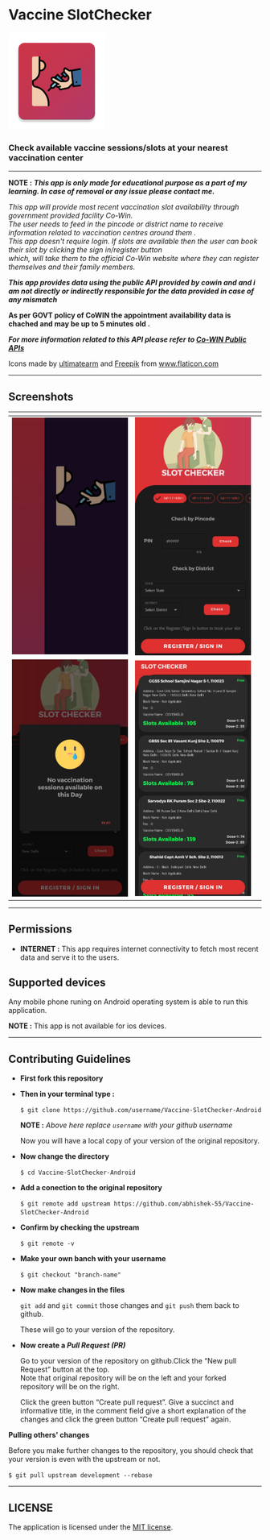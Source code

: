 # Vaccine SlotChecker
![App logo](https://raw.githubusercontent.com/abhishek-55/Vaccine-SlotChecker-Android/master/app/src/main/res/mipmap-xxxhdpi/ic_launcher.png "App logo")

### **Check available vaccine sessions/slots at your nearest vaccination center**
* **

**NOTE :** _**This app is only made for educational purpose as a part of my learning. In case of removal or any issue please contact me.**_


_This app will provide most recent vaccination slot availability through government provided facility Co-Win.<br/>The user needs to feed in the pincode or district name to
receive information related to vaccination centres around them .<br/>This app doesn't require login. If slots are available then the user can book their slot by clicking the
sign in/register button <br/>which, will take them to the official Co-Win website where they can register themselves and their family members._

_**This app provides data using the public API provided by cowin and and i am not directly or indirectly responsible for the data provided in case of any mismatch**_

**As per GOVT policy of CoWIN the appointment availability data is chached and may be up to 5 minutes old .**

_**For more information related to this API please refer to [Co-WIN Public APIs](https://apisetu.gov.in/api/cowin)**_

Icons made by <a href="https://www.flaticon.com/authors/ultimatearm" title="ultimatearm">ultimatearm</a> and <a href="https://www.freepik.com" title="Freepik">Freepik</a> from <a href="https://www.flaticon.com/" title="Flaticon">www.flaticon.com</a> 

* **
## Screenshots
| <!-- -->    | <!-- -->    | <!-- -->    |
|-------------|-------------|-------------|
|<img src="https://raw.githubusercontent.com/abhishek-55/Vaccine-SlotChecker-Android/master/screenshots/IMG_20211124_003836.jpg" alt="ss1" width="288"/>|<img src="https://raw.githubusercontent.com/abhishek-55/Vaccine-SlotChecker-Android/master/screenshots/IMG_20211124_003937.jpg" alt="ss1" width="288"/>|
|<img src="https://raw.githubusercontent.com/abhishek-55/Vaccine-SlotChecker-Android/master/screenshots/IMG_20211124_003859.jpg" alt="ss1" width="288"/>|<img src="https://raw.githubusercontent.com/abhishek-55/Vaccine-SlotChecker-Android/master/screenshots/IMG_20211124_003918.jpg" alt="ss1" width="288"/>|



* **
## Permissions
* **INTERNET :** This app requires internet connectivity to fetch  most recent data and serve it to the users.

## Supported devices
Any mobile phone runing on Android operating system is able to run this application.<br/>

**NOTE :** This app is not available for ios devices.

* **

## Contributing Guidelines

* **First fork this repository**
* **Then in your terminal type :**

  `$ git clone https://github.com/username/Vaccine-SlotChecker-Android`

  **NOTE :** _Above here replace `username` with your github username_ <br/>

  Now you will have a local copy of your version of the original repository.

* **Now change the directory**

  `$ cd Vaccine-SlotChecker-Android`

* **Add a conection to the original repository**

  `$ git remote add upstream https://github.com/abhishek-55/Vaccine-SlotChecker-Android`

* **Confirm by checking the upstream**

  `$ git remote -v`

* **Make your own banch with your username**

  `$ git checkout "branch-name"`

* **Now make changes in the files**

  `git add` and `git commit` those changes and `git push` them back to github.

  These will go to your version of the repository.

* **Now create a _Pull Request (PR)_**

  Go to your version of the repository on github.Click the “New pull Request” button at the top. <br/> Note that original  repository will be on the left and your forked repository will be on the right.

  Click the green button “Create pull request”. Give a succinct and informative title, in the comment field give a short explanation of the changes and click the green button “Create pull request” again.

**Pulling others' changes**

Before you make further changes to the repository, you should check that your version is even     with the upstream or not.

`$ git pull upstream development --rebase`

 * **


## LICENSE
The application is licensed under the [MIT license](https://github.com/abhishek-55/Vaccine-SlotChecker-Android/blob/master/LICENSE).
